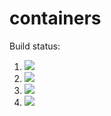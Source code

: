 # containers

Build status:

1. [![](https://github.com/dwang862/containers-hw/workflows/tests-BinaryTree/badge.svg)](https://github.com/mikeizbicki/containers/actions?query=workflow%3Atests-BinaryTree)
1. [![](https://github.com/dwang862/containers-hw/workflows/tests-BST/badge.svg)](https://github.com/mikeizbicki/containers/actions?query=workflow%3Atests-BST)
1. [![](https://github.com/dwang862/containers-hw/workflows/tests-AVLTree/badge.svg)](https://github.com/mikeizbicki/containers/actions?query=workflow%3Atests-AVLTree)
1. [![](https://github.com/dwang862/containers-hw/workflows/tests-Heap/badge.svg)](https://github.com/mikeizbicki/containers/actions?query=workflow%3Atests-Heap)
